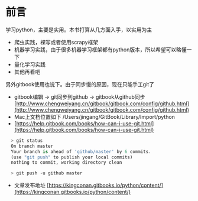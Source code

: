 # 前言

学习python，主要是实用。本书打算从几方面入手，以实用为主

* 爬虫实践，裸写或者使用scrapy框架
* 机器学习实践，由于很多机器学习框架都有python版本，所以希望可以略懂一下
* 量化学习实践
* 其他再看吧

另外gitbook使用也说下。由于同步慢的原因，现在只能手工git了

* gitbook编辑 -&gt; git同步到github -&gt; gitbook从github同步 [http://www.chengweiyang.cn/gitbook/gitbook.com/config/github.html](http://www.chengweiyang.cn/gitbook/gitbook.com/config/github.html)
* Mac上文档位置如下 /Users/jingang/GitBook/Library/Import/python
* [https://help.gitbook.com/books/how-can-i-use-git.html](https://help.gitbook.com/books/how-can-i-use-git.html)

```py
  > git status
  On branch master
  Your branch is ahead of 'github/master' by 6 commits.
  (use "git push" to publish your local commits)
  nothing to commit, working directory clean

  > git push -u github master
```

* 文章发布地址 [https://kingconan.gitbooks.io/python/content/](https://kingconan.gitbooks.io/python/content/)



